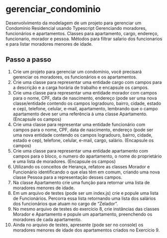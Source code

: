 # gerenciar_condominio

Desenvolvimento da modelagem de um projeto para gerenciar um Condomínio Residencial usando Typescript
Gerenciando moradores, funcionários e apartamentos.
Classes para apartamento, cargo, endereço, funcionario, morador e pessoa. Métodos para filtrar salario dos funcionarios e para listar moradores menores de idade.

## Passo a passo

1. Crie um projeto para gerenciar um condomínio, você precisará gerenciar os moradores, os funcionários e os apartamentos.
2. Crie uma classe para representar uma entidade cargo com campos para a descrição e a carga horária de trabalho e encapsule os campos.
3. Crie uma classe para representar uma entidade morador com campos para o nome, CPF, data de nascimento, endereço (pode ser uma nova classe/entidade contendo os campos logradouro, bairro, cidade, estado e cep), telefone, celular, e-mail, apartamento, lembrando que o campo apartamento deve ser uma referência à uma classe Apartamento. (Encapsule os campos)
4. Crie uma classe para representar uma entidade funcionário com campos para o nome, CPF, data de nascimento, endereço (pode ser uma nova entidade contendo os campos logradouro, bairro, cidade, estado e cep), telefone, celular, e-mail, cargo, salário. (Encapsule os campos)
5. Crie uma classe para representar uma entidade apartamento com campos para o bloco, o numero do apartamento, o nome do proprietário e uma lista de moradores. (Encapsule os campos)
6. Utilizando os conceitos de Herança, refatore as classes Morador e Funcionário identificando o que elas têm em comum, criando uma nova classe Pessoa para a representação desses campos.
7. Na classe Apartamento crie uma função para retornar uma lista de moradores menores de idade.
8. Em um arquivo de testes (pode ser um index.js) crie e popule uma lista de Funcionários. Percorra essa lista retornando uma lista dos salários dos funcionários que atuam no cargo de “Zelador”.
9. No mesmo arquivo de testes do exercício 8, crie instâncias das classes Morador e Apartamento e popule um apartamento, preenchendo os moradores de cada apartamento.
10. Ainda no arquivo de testes, apresente (pode ser no console) os moradores menores de idade dos apartamentos criados no Exercício 9.
